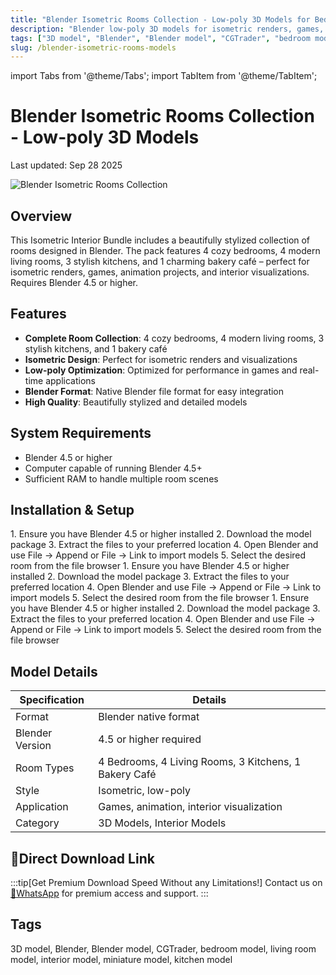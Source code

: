 ```yaml
---
title: "Blender Isometric Rooms Collection - Low-poly 3D Models for Bedrooms, Kitchens and Living Rooms"
description: "Blender low-poly 3D models for isometric renders, games, animation projects, and interior visualizations including bedrooms, kitchens, living rooms and bakery cafes"
tags: ["3D model", "Blender", "Blender model", "CGTrader", "bedroom model", "living room model", "interior model", "miniature model", "kitchen model"]
slug: /blender-isometric-rooms-models
---
```


import Tabs from '@theme/Tabs';
import TabItem from '@theme/TabItem';

# Blender Isometric Rooms Collection - Low-poly 3D Models

Last updated: Sep 28 2025


![Blender Isometric Rooms Collection](https://www.gfxcamp.com/wp-content/uploads/2025/09/Isometric-Rooms-Collection-Bedrooms-Kitchens-Living-Rooms-Low-poly-3D-model.jpg)

## Overview

This Isometric Interior Bundle includes a beautifully stylized collection of rooms designed in Blender. The pack features 4 cozy bedrooms, 4 modern living rooms, 3 stylish kitchens, and 1 charming bakery café – perfect for isometric renders, games, animation projects, and interior visualizations. Requires Blender 4.5 or higher.

## Features

- **Complete Room Collection**: 4 cozy bedrooms, 4 modern living rooms, 3 stylish kitchens, and 1 bakery café
- **Isometric Design**: Perfect for isometric renders and visualizations
- **Low-poly Optimization**: Optimized for performance in games and real-time applications
- **Blender Format**: Native Blender file format for easy integration
- **High Quality**: Beautifully stylized and detailed models

## System Requirements

- Blender 4.5 or higher
- Computer capable of running Blender 4.5+
- Sufficient RAM to handle multiple room scenes

## Installation & Setup

<Tabs>
<TabItem value="windows" label="Windows">
1. Ensure you have Blender 4.5 or higher installed
2. Download the model package
3. Extract the files to your preferred location
4. Open Blender and use File → Append or File → Link to import models
5. Select the desired room from the file browser
</TabItem>
<TabItem value="macos" label="macOS">
1. Ensure you have Blender 4.5 or higher installed
2. Download the model package
3. Extract the files to your preferred location
4. Open Blender and use File → Append or File → Link to import models
5. Select the desired room from the file browser
</TabItem>
<TabItem value="linux" label="Linux">
1. Ensure you have Blender 4.5 or higher installed
2. Download the model package
3. Extract the files to your preferred location
4. Open Blender and use File → Append or File → Link to import models
5. Select the desired room from the file browser
</TabItem>
</Tabs>

## Model Details

| Specification | Details |
|---------------|---------|
| Format | Blender native format |
| Blender Version | 4.5 or higher required |
| Room Types | 4 Bedrooms, 4 Living Rooms, 3 Kitchens, 1 Bakery Café |
| Style | Isometric, low-poly |
| Application | Games, animation, interior visualization |
| Category | 3D Models, Interior Models |

## 🚀Direct Download Link
:::tip[Get Premium Download Speed Without any Limitations!]
Contact us on [💬WhatsApp](https://wa.me/+8613237610083) for premium  access and support.
:::
## Tags

3D model, Blender, Blender model, CGTrader, bedroom model, living room model, interior model, miniature model, kitchen model
